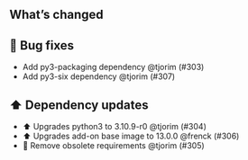 ## What’s changed

## 🐛 Bug fixes

- Add py3-packaging dependency @tjorim (#303)
- Add py3-six dependency @tjorim (#307)

## ⬆️ Dependency updates

- ⬆️ Upgrades python3 to 3.10.9-r0 @tjorim (#304)
- ⬆️ Upgrades add-on base image to 13.0.0 @frenck (#306)
- 🧹 Remove obsolete requirements @tjorim (#305)
